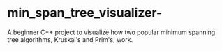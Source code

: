# min_span_tree_visualizer-

A beginner C++ project to visualize how two popular minimum spanning tree algorithms, Kruskal's and Prim's, work. 

